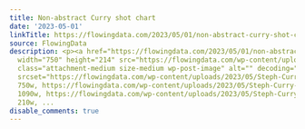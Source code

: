 ```yaml
---
title: Non-abstract Curry shot chart
date: '2023-05-01'
linkTitle: https://flowingdata.com/2023/05/01/non-abstract-curry-shot-chart/
source: FlowingData
description: <p><a href="https://flowingdata.com/2023/05/01/non-abstract-curry-shot-chart/"><img
  width="750" height="214" src="https://flowingdata.com/wp-content/uploads/2023/05/Steph-Curry-shot-chart-750x214.jpeg"
  class="attachment-medium size-medium wp-post-image" alt="" decoding="async" loading="lazy"
  srcset="https://flowingdata.com/wp-content/uploads/2023/05/Steph-Curry-shot-chart-750x214.jpeg
  750w, https://flowingdata.com/wp-content/uploads/2023/05/Steph-Curry-shot-chart-1090x312.jpeg
  1090w, https://flowingdata.com/wp-content/uploads/2023/05/Steph-Curry-shot-chart-210x60.jpeg
  210w, ...
disable_comments: true
---
```

<p><a href="https://flowingdata.com/2023/05/01/non-abstract-curry-shot-chart/"><img width="750" height="214" src="https://flowingdata.com/wp-content/uploads/2023/05/Steph-Curry-shot-chart-750x214.jpeg" class="attachment-medium size-medium wp-post-image" alt="" decoding="async" loading="lazy" srcset="https://flowingdata.com/wp-content/uploads/2023/05/Steph-Curry-shot-chart-750x214.jpeg 750w, https://flowingdata.com/wp-content/uploads/2023/05/Steph-Curry-shot-chart-1090x312.jpeg 1090w, https://flowingdata.com/wp-content/uploads/2023/05/Steph-Curry-shot-chart-210x60.jpeg 210w, ...